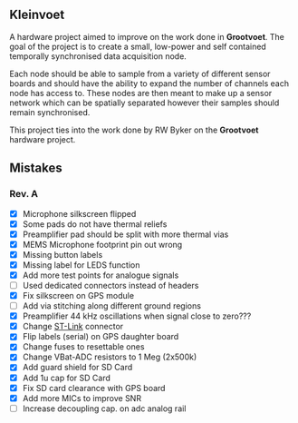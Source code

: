 ## Kleinvoet

A hardware project aimed to improve on the work done in **Grootvoet**. The goal
of the project is to create a small, low-power and self contained temporally
synchronised data acquisition node.

Each node should be able to sample from a variety of different sensor boards and
should have the ability to expand the number of channels each node has access
to. These nodes are then meant to make up a sensor network which can be
spatially separated however their samples should remain synchronised.

This project ties into the work done by RW Byker on the **Grootvoet** hardware
project.

## Mistakes
### Rev. A
- [X] Microphone silkscreen flipped
- [X] Some pads do not have thermal reliefs
- [X] Preamplifier pad should be split with more thermal vias
- [X] MEMS Microphone footprint pin out wrong
- [X] Missing button labels
- [X] Missing label for LEDS function
- [X] Add more test points for analogue signals
- [ ] Used dedicated connectors instead of headers
- [X] Fix silkscreen on GPS module
- [ ] Add via stitching along different ground regions
- [X] Preamplifier 44 kHz oscillations when signal close to zero???
- [X] Change
    [ST-Link](https://www.samtec.com/products/ftsh-107-01-l-dv-k-tr)
    connector
- [X] Flip labels (serial) on GPS daughter board
- [X] Change fuses to resettable ones
- [X] Change VBat-ADC resistors to 1 Meg (2x500k)
- [X] Add guard shield for SD Card
- [X] Add 1u cap for SD Card
- [X] Fix SD card clearance with GPS board
- [X] Add more MICs to improve SNR
- [ ] Increase decoupling cap. on adc analog rail
